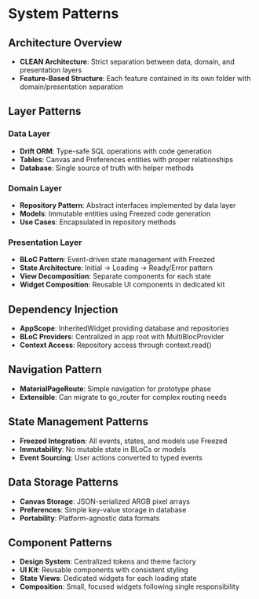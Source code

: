# System Patterns

## Architecture Overview
- **CLEAN Architecture**: Strict separation between data, domain, and presentation layers
- **Feature-Based Structure**: Each feature contained in its own folder with domain/presentation separation

## Layer Patterns

### Data Layer
- **Drift ORM**: Type-safe SQL operations with code generation
- **Tables**: Canvas and Preferences entities with proper relationships
- **Database**: Single source of truth with helper methods

### Domain Layer  
- **Repository Pattern**: Abstract interfaces implemented by data layer
- **Models**: Immutable entities using Freezed code generation
- **Use Cases**: Encapsulated in repository methods

### Presentation Layer
- **BLoC Pattern**: Event-driven state management with Freezed
- **State Architecture**: Initial → Loading → Ready/Error pattern
- **View Decomposition**: Separate components for each state
- **Widget Composition**: Reusable UI components in dedicated kit

## Dependency Injection
- **AppScope**: InheritedWidget providing database and repositories
- **BLoC Providers**: Centralized in app root with MultiBlocProvider
- **Context Access**: Repository access through context.read<AppScope>()

## Navigation Pattern
- **MaterialPageRoute**: Simple navigation for prototype phase
- **Extensible**: Can migrate to go_router for complex routing needs

## State Management Patterns
- **Freezed Integration**: All events, states, and models use Freezed
- **Immutability**: No mutable state in BLoCs or models
- **Event Sourcing**: User actions converted to typed events

## Data Storage Patterns
- **Canvas Storage**: JSON-serialized ARGB pixel arrays
- **Preferences**: Simple key-value storage in database
- **Portability**: Platform-agnostic data formats

## Component Patterns
- **Design System**: Centralized tokens and theme factory
- **UI Kit**: Reusable components with consistent styling
- **State Views**: Dedicated widgets for each loading state
- **Composition**: Small, focused widgets following single responsibility

